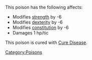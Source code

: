 This poison has the following affects:

-   Modifies [strength](Strength.md "wikilink") by -6  
-   Modifies [dexterity](Dexterity.md "wikilink") by -6  
-   Modifies [constitution](Constitution.md "wikilink") by -6  
-   Damages 1 hp/tic  

This poison is cured with [Cure Disease](Cure_Disease "wikilink").  

[Category:Poisons](Category:Poisons "wikilink")
